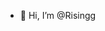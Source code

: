 - 👋 Hi, I’m @Risingg

<!---
Risingg/Risingg is a ✨ special ✨ repository because its `README.md` (this file) appears on your GitHub profile.
You can click the Preview link to take a look at your changes.
--->
